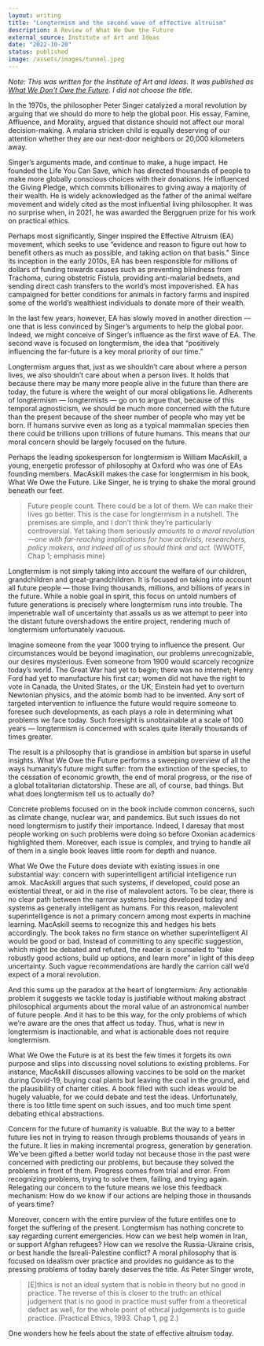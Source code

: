```yaml
---
layout: writing
title: "Longtermism and the second wave of effective altruism"
description: A Review of What We Owe the Future
external_source: Institute of Art and Ideas
date: "2022-10-20" 
status: published
image: /assets/images/tunnel.jpeg
---
```


_Note: This was written for the Institute of Art and Ideas. It was published as [What We Don't Owe the Future](https://iai.tv/articles/what-we-dont-owe-the-future-auid-2273). I did not choose the title._

In the 1970s, the philosopher Peter Singer catalyzed a moral revolution by arguing that we should do more to help the global poor. His essay, Famine, Affluence, and Morality, argued that distance should not affect our moral decision-making. A malaria stricken child is equally deserving of our attention whether they are our next-door neighbors or 20,000 kilometers away. 

Singer’s arguments made, and continue to make, a huge impact. He founded the Life You Can Save, which has directed thousands of people to make more globally conscious choices with their donations. He influenced the Giving Pledge, which commits billionaires to giving away a majority of their wealth. He is widely acknowledged as the father of the animal welfare movement and widely cited as the most influential living philosopher. It was no surprise when, in 2021, he was awarded the Berggruen prize for his work on practical ethics. 

Perhaps most significantly, Singer inspired the Effective Altruism (EA) movement, which seeks to use “evidence and reason to figure out how to benefit others as much as possible, and taking action on that basis." Since its inception in the early 2010s, EA has been responsible for millions of dollars of funding towards causes such as preventing blindness from Trachoma, curing obstetric Fistula, providing anti-malarial bednets, and sending direct cash transfers to the world’s most impoverished. EA has campaigned for better conditions for animals in factory farms and inspired some of the world’s wealthiest individuals to donate more of their wealth. 

In the last few years, however, EA has slowly moved in another direction — one that is less convinced by Singer’s arguments to help the global poor.  Indeed, we might conceive of Singer’s influence as the first wave of EA. The second wave is focused on longtermism, the idea that “positively influencing the far-future is a key moral priority of our time.”  

Longtermism argues that, just as we shouldn’t care about where a person lives, we also shouldn’t care about when a person lives. It holds that because there may be many more people alive in the future than there are today, the future is where the weight of our moral obligations lie. Adherents of longtermism — longtermists — go on to argue that, because of this temporal agnosticism, we should be much more concerned with the future than the present because of the sheer number of people who may yet be born. If humans survive even as long as a typical mammalian species then there could be trillions upon trillions of future humans. This means that our moral concern should be largely focused on the future. 

Perhaps the leading spokesperson for longtermism is William MacAskill, a young, energetic professor of philosophy at Oxford who was one of EAs founding members. MacAskill makes the case for longtermism in his book, What We Owe the Future. Like Singer, he is trying to shake the moral ground beneath our feet. 


> Future people count. There could be a lot of them. We can make their lives go better.
This is the case for longtermism in a nutshell. The premises are simple, and I don’t think they’re particularly controversial. Yet taking them seriously _amounts to a moral revolution—one with far-reaching implications for how activists, researchers, policy makers, and indeed all of us should think and act._ (WWOTF, Chap 1; emphasis mine) 

Longtermism is not simply taking into account the welfare of our children, grandchildren and great-grandchildren. It is focused on taking into account all future people — those living thousands, millions, and billions of years in the future. While a noble goal in spirit, this focus on untold numbers of future generations is precisely where longtermism runs into trouble. 
The impenetrable wall of uncertainty that assails us as we attempt to peer into the distant future overshadows the entire project, rendering much of longtermism unfortunately vacuous.  

Imagine someone from the year 1000 trying to influence the present. Our circumstances would be beyond imagination, our problems unrecognizable, our desires mysterious. Even someone from 1900 would scarcely recognize today’s world. The Great War had yet to begin; there was no internet; Henry Ford had yet to manufacture his first car; women did not have the right to vote in Canada, the United States, or the UK; Einstein had yet to overturn Newtonian physics, and the atomic bomb had to be invented. Any sort of targeted intervention to influence the future would require someone to foresee such developments, as each plays a role in determining what problems we face today. Such foresight is unobtainable at a scale of 100 years — longtermism is concerned with scales quite literally thousands of times greater. 

The result is a philosophy that is grandiose in ambition but sparse in useful insights. What We Owe the Future performs a sweeping overview of all the ways humanity’s future might suffer: from the extinction of the species, to the cessation of economic growth, the end of moral progress, or the rise of a global totalitarian dictatorship. These are all, of course, bad things. But what does longtermism tell us to actually do?

Concrete problems focused on in the book include common concerns, such as climate change, nuclear war, and pandemics. But such issues do not need longtermism to justify their importance. Indeed, I daresay that most people working on such problems were doing so before Oxonian academics highlighted them. Moreover, each issue is complex, and trying to handle all of them in a single book leaves little room for depth and nuance. 

What We Owe the Future does deviate with existing issues in one substantial way: concern with superintelligent artificial intelligence run amok. MacAskill argues that such systems, if developed, could pose an existential threat, or aid in the rise of malevolent actors. To be clear, there is no clear path between the narrow systems being developed today and systems as generally intelligent as humans. For this reason, malevolent superintelligence is not a primary concern among most experts in machine learning. MacAskill seems to recognize this and hedges his bets accordingly. The book takes no firm stance on whether superintelligent AI would be good or bad. Instead of committing to any specific suggestion, which might be debated and refuted, the reader is counseled to “take robustly good actions, build up options, and learn more” in light of this deep uncertainty. Such vague recommendations are hardly the carrion call we’d expect of a moral revolution. 

And this sums up the paradox at the heart of longtermism: Any actionable problem it suggests we tackle today is justifiable without making abstract philosophical arguments about the moral value of an astronomical number of future people. And it has to be this way, for the only problems of which we’re aware are the ones that affect us today. Thus, what is new in longtermism is inactionable, and what is actionable does not require longtermism. 

What We Owe the Future is at its best the few times it forgets its own purpose and slips into discussing novel solutions to existing problems. For instance, MacAskill discusses allowing vaccines to be sold on the market during Covid-19, buying coal plants but leaving the coal in the ground, and the plausibility of charter cities. A book filled with such ideas would be hugely valuable, for we could debate and test the ideas. Unfortunately, there is too little time spent on such issues, and too much time spent debating ethical abstractions. 

Concern for the future of humanity is valuable. But the way to a better future lies not in trying to reason through problems thousands of years in the future. It lies in making incremental progress, generation by generation. We’ve been gifted a better world today not because those in the past were concerned with predicting our problems, but because they solved the problems in front of them. Progress comes from trial and error. From recognizing problems, trying to solve them, failing, and trying again. Relegating our concern to the future means we lose this feedback mechanism: How do we know if our actions are helping those in thousands of years time? 

Moreover, concern with the entire purview of the future entitles one to forget the suffering of the present. Longtermism has nothing concrete to say regarding current emergencies. How can we best help women in Iran, or support Afghan refugees? How can we resolve the Russia-Ukraine crisis, or best handle the Isreali-Palestine conflict? A moral philosophy that is focused on idealism over practice and provides no guidance as to the pressing problems of today barely deserves the title. As Peter Singer wrote,

> [E]thics is not an ideal system that is noble in theory but no good in practice. The reverse of this is closer to the truth: an ethical judgement that is no good in practice must suffer from a theoretical defect as well, for the whole point of ethical judgements is to guide practice. (Practical Ethics, 1993. Chap 1, pg 2.)

One wonders how he feels about the state of effective altruism today. 


